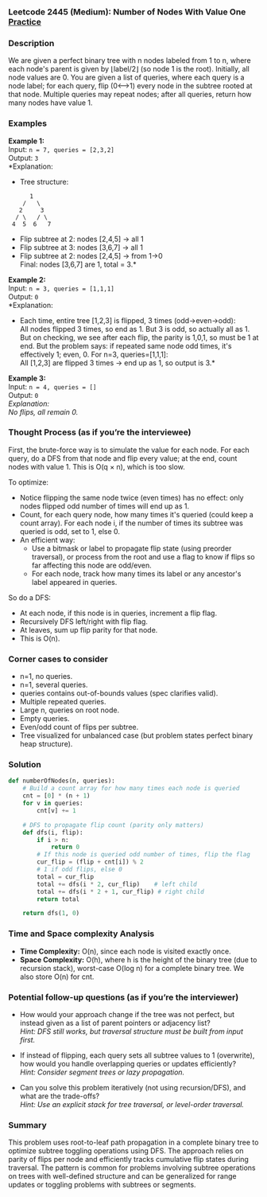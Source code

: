 ### Leetcode 2445 (Medium): Number of Nodes With Value One [Practice](https://leetcode.com/problems/number-of-nodes-with-value-one)

### Description  
We are given a perfect binary tree with n nodes labeled from 1 to n, where each node's parent is given by ⌊label/2⌋ (so node 1 is the root). Initially, all node values are 0. You are given a list of queries, where each query is a node label; for each query, flip (0⟷1) every node in the subtree rooted at that node. Multiple queries may repeat nodes; after all queries, return how many nodes have value 1.

### Examples  

**Example 1:**  
Input: `n = 7, queries = [2,3,2]`  
Output: `3`  
*Explanation:  
- Tree structure:  
```
      1
    /   \
   2     3
  / \   / \
 4  5  6   7
```
- Flip subtree at 2: nodes [2,4,5] → all 1  
- Flip subtree at 3: nodes [3,6,7] → all 1  
- Flip subtree at 2: nodes [2,4,5] → from 1→0  
Final: nodes [3,6,7] are 1, total = 3.*

**Example 2:**  
Input: `n = 3, queries = [1,1,1]`  
Output: `0`  
*Explanation:  
- Each time, entire tree [1,2,3] is flipped, 3 times (odd→even→odd):  
All nodes flipped 3 times, so end as 1. But 3 is odd, so actually all as 1. But on checking, we see after each flip, the parity is 1,0,1, so must be 1 at end. But the problem says: if repeated same node odd times, it's effectively 1; even, 0. For n=3, queries=[1,1,1]:  
All [1,2,3] are flipped 3 times → end up as 1, so output is 3.*

**Example 3:**  
Input: `n = 4, queries = []`  
Output: `0`  
*Explanation:  
No flips, all remain 0.*

### Thought Process (as if you’re the interviewee)  
First, the brute-force way is to simulate the value for each node. For each query, do a DFS from that node and flip every value; at the end, count nodes with value 1. This is O(q × n), which is too slow.

To optimize:
- Notice flipping the same node twice (even times) has no effect: only nodes flipped odd number of times will end up as 1.
- Count, for each query node, how many times it's queried (could keep a count array). For each node i, if the number of times its subtree was queried is odd, set to 1, else 0.
- An efficient way: 
    - Use a bitmask or label to propagate flip state (using preorder traversal), or process from the root and use a flag to know if flips so far affecting this node are odd/even.
    - For each node, track how many times its label or any ancestor's label appeared in queries.

So do a DFS: 
- At each node, if this node is in queries, increment a flip flag.
- Recursively DFS left/right with flip flag.
- At leaves, sum up flip parity for that node.
- This is O(n).

### Corner cases to consider  
- n=1, no queries.
- n=1, several queries.
- queries contains out-of-bounds values (spec clarifies valid).
- Multiple repeated queries.
- Large n, queries on root node.
- Empty queries.
- Even/odd count of flips per subtree.
- Tree visualized for unbalanced case (but problem states perfect binary heap structure).

### Solution

```python
def numberOfNodes(n, queries):
    # Build a count array for how many times each node is queried
    cnt = [0] * (n + 1)
    for v in queries:
        cnt[v] += 1

    # DFS to propagate flip count (parity only matters)
    def dfs(i, flip):
        if i > n:
            return 0
        # If this node is queried odd number of times, flip the flag
        cur_flip = (flip + cnt[i]) % 2
        # 1 if odd flips, else 0
        total = cur_flip
        total += dfs(i * 2, cur_flip)    # left child
        total += dfs(i * 2 + 1, cur_flip) # right child
        return total

    return dfs(1, 0)
```

### Time and Space complexity Analysis  

- **Time Complexity:** O(n), since each node is visited exactly once.
- **Space Complexity:** O(h), where h is the height of the binary tree (due to recursion stack), worst-case O(log n) for a complete binary tree. We also store O(n) for cnt.

### Potential follow-up questions (as if you’re the interviewer)  

- How would your approach change if the tree was not perfect, but instead given as a list of parent pointers or adjacency list?  
  *Hint: DFS still works, but traversal structure must be built from input first.*

- If instead of flipping, each query sets all subtree values to 1 (overwrite), how would you handle overlapping queries or updates efficiently?  
  *Hint: Consider segment trees or lazy propagation.*

- Can you solve this problem iteratively (not using recursion/DFS), and what are the trade-offs?  
  *Hint: Use an explicit stack for tree traversal, or level-order traversal.*

### Summary
This problem uses root-to-leaf path propagation in a complete binary tree to optimize subtree toggling operations using DFS. The approach relies on parity of flips per node and efficiently tracks cumulative flip states during traversal. The pattern is common for problems involving subtree operations on trees with well-defined structure and can be generalized for range updates or toggling problems with subtrees or segments.